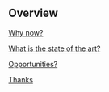 ## Overview

[Why now?](why-now.md)

[What is the state of the art?](state-of-the-art.md)

[Opportunities?](opportunities.md)

[Thanks](thanks.md)
